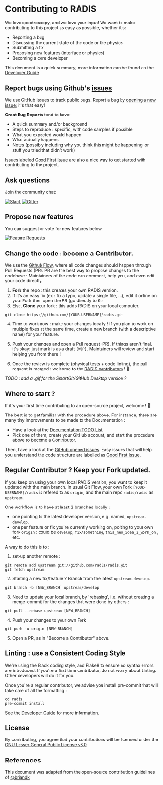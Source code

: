 # Contributing to RADIS

We love spectroscopy, and we love your input! We want to make contributing to this project as easy as possible, whether it's:

- Reporting a bug
- Discussing the current state of the code or the physics
- Submitting a fix
- Proposing new features (interface or physics)
- Becoming a core developer

This document is a quick summary, more information can be found on the [Developer Guide](https://radis.readthedocs.io/en/latest/dev/developer.html)


## Report bugs using Github's [issues](https://github.com/radis/radis/issues)
We use GitHub issues to track public bugs. Report a bug by [opening a new issue](https://github.com/radis/radis/issues/new/choose); it's that easy!

**Great Bug Reports** tend to have:

- A quick summary and/or background
- Steps to reproduce : specific, with code samples if possible
- What you expected would happen
- What actually happens
- Notes (possibly including why you think this might be happening, or stuff you tried that didn't work)

Issues labeled [Good First Issue](https://github.com/radis/radis/issues?q=is%3Aissue+is%3Aopen+label%3A%22good+first+issue%22)
are also a nice way to get started with contributing to the project.


## Ask questions

Join the community chat:

[![Slack](https://img.shields.io/badge/slack-join-green.svg?logo=slack)](https://radis.github.io/slack-invite/)
[![Gitter](https://badges.gitter.im/Join%20Chat.svg)](https://gitter.im/radis-radiation/community)

## Propose new features

You can suggest or vote for new features below:

[![Feature Requests](https://feathub.com/radis/radis?format=svg)](https://feathub.com/radis/radis)


## Change the code : become a Contributor.

We use the [Github Flow](https://guides.github.com/introduction/flow/index.html), where
all code changes should happen through Pull Requests (PR). PR are the best way to propose changes to the codebase :
Maintainers of the code can comment, help you, and even edit your code directly.

1. **Fork** the repo : this creates your own RADIS version.
2. If it's an easy fix (ex : fix a typo, update a single file, ...), edit it online on your Fork then open the PR (go directly to 6.)
3. Else, **Clone** your fork : this adds RADIS on your local computer.

```git clone https://github.com/[YOUR-USERNAME]/radis.git```

4. Time to work now : make your changes locally ! If you plan to work on multiple fixes at the same time,
create a new branch (with a descriptive name) for your feature.

5. Push your changes and open a Pull request (PR). If things aren't final, it's okay: just mark is as a draft `[WIP]`. Maintainers will review and start helping you from there !
6. Once the review is complete (physical tests + code linting), the pull request is merged : welcome to the [RADIS contributors](https://github.com/radis/radis/graphs/contributors) ! :clap:

*TODO : add a .gif for the SmartGit/GitHub Desktop version ?*

## Where to start ? 

If it's your first time contributing to an open-source project, welcome ! 👋

The best is to get familiar with the procedure above. For instance, there are many tiny improvements to be made to the Documentation :
- Have a look at the [Documentation TODO List](https://github.com/radis/radis/issues/77).
- Pick one of them, create your GitHub account, and start the procedure above to become a Contributor.

Then, have a look at the [GitHub opened issues](https://github.com/radis/radis/issues). Easy issues that will help you understand the code structure are labelled as
[Good First Issue](https://github.com/radis/radis/contribute).


## Regular Contributor ? Keep your Fork updated.

If you keep on using your own local RADIS version, you want to keep it updated with the main branch.
In usual Git Flow, your own Fork ``[YOUR-USERNAME]/radis`` is refered to as ``origin``, and the main
repo ``radis/radis`` as ``upstream``.

One workflow is to have at least 2 branches locally :

- one pointing to the latest developer version, e.g. named, ``upstream-develop``.
- one per feature or fix you're currently working on, poiting to your own fork ``origin`` : could be ``develop``, ``fix/something``, ``this_new_idea_i_work_on`` , etc.

A way to do this is to :

1. set-up another remote :

```
git remote add upstream git://github.com/radis/radis.git
git fetch upstream
```

2. Starting a new fix/feature ? Branch from the latest ``upstream-develop``.
```
git branch -b [NEW_BRANCH] upstream/develop
```

3. Need to update your local branch, by 'rebasing', i.e. without creating a merge-commit for the changes that were done by others  :

```
git pull --rebase upstream [NEW_BRANCH]
```
4. Push your changes to your own Fork
```
git push -u origin [NEW-BRANCH]
```
5. Open a PR, as in "Become a Contributor" above.



## Linting : use a Consistent Coding Style

We're using the Black coding style, and Flake8 to ensure no syntax errors are introduced.
If you're a first time contributor, do not worry about Linting. Other developers will do it for you.

Once you're a regular contributor, we advise you install pre-commit that will take care of all the formatting :

```
cd radis
pre-commit install
```

See the [Developer Guide](https://radis.readthedocs.io/en/latest/dev/developer.html#code-linting)
for more information.

## License
By contributing, you agree that your contributions will be licensed under the [GNU Lesser General Public License v3.0](https://github.com/radis/radis/blob/develop/LICENSE)

## References
This document was adapted from the open-source contribution guidelines of [@briandk](https://gist.github.com/briandk/3d2e8b3ec8daf5a27a62)
